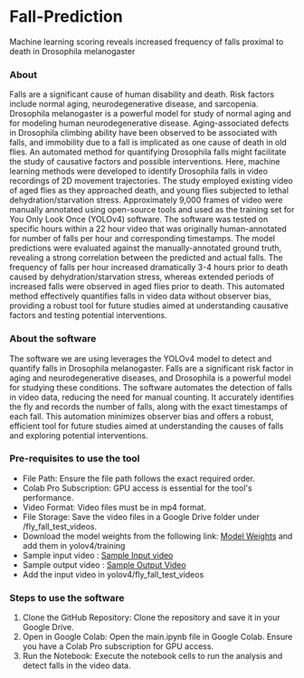 # Fall-Prediction
Machine learning scoring reveals increased frequency of falls proximal to death in Drosophila melanogaster

### About
Falls are a significant cause of human disability and death. Risk factors include normal aging, neurodegenerative disease, and sarcopenia. Drosophila melanogaster is a powerful model for study of normal aging and for modeling human neurodegenerative disease. Aging-associated defects in Drosophila climbing ability have been observed to be associated with falls, and immobility due to a fall is implicated as one cause of death in old flies. An automated method for quantifying Drosophila falls might facilitate the study of causative factors and possible interventions. Here, machine learning methods were developed to identify Drosophila falls in video recordings of 2D movement trajectories. The study employed existing video of aged flies as they approached death, and young flies subjected to lethal dehydration/starvation stress. Approximately 9,000 frames of video were manually annotated using open-source tools and used as the training set for You Only Look Once (YOLOv4) software. The software was tested on specific hours within a 22 hour video that was originally human-annotated for number of falls per hour and corresponding timestamps. The model predictions were evaluated against the manually-annotated ground truth, revealing a strong correlation between the predicted and actual falls. The frequency of falls per hour increased dramatically 3-4 hours prior to death caused by dehydration/starvation stress, whereas extended periods of increased falls were observed in aged flies prior to death. This automated method effectively quantifies falls in video data without observer bias, providing a robust tool for future studies aimed at understanding causative factors and testing potential interventions.

### About the software
The software we are using leverages the YOLOv4 model to detect and quantify falls in Drosophila melanogaster. Falls are a significant risk factor in aging and neurodegenerative diseases, and Drosophila is a powerful model for studying these conditions. The software automates the detection of falls in video data, reducing the need for manual counting. It accurately identifies the fly and records the number of falls, along with the exact timestamps of each fall. This automation minimizes observer bias and offers a robust, efficient tool for future studies aimed at understanding the causes of falls and exploring potential interventions.

### Pre-requisites to use the tool
* File Path: Ensure the file path follows the exact required order.
* Colab Pro Subscription: GPU access is essential for the tool's performance.
* Video Format: Video files must be in mp4 format.
* File Storage: Save the video files in a Google Drive folder under /fly_fall_test_videos.
* Download the model weights from the following link: [Model Weights](https://drive.google.com/file/d/1SuTQxeg9NIFcK5RXPZPldY5PwqdfQa8L/view?usp=sharing) and add them in yolov4/training
* Sample input video : [Sample Input video](https://drive.google.com/file/d/1cyBU1z1c88NWBG9kgipMs7-yMXGqeCyH/view?usp=sharing)
* Sample output video : [Sample Output Video](https://drive.google.com/file/d/12e1Ozz_h-OD9lLccmAQR7qGALfbniKjm/view?usp=sharing)
* Add the input video in yolov4/fly_fall_test_videos

### Steps to use the software 
1. Clone the GitHub Repository: Clone the repository and save it in your Google Drive.
2. Open in Google Colab: Open the main.ipynb file in Google Colab. Ensure you have a Colab Pro subscription for GPU access.
3. Run the Notebook: Execute the notebook cells to run the analysis and detect falls in the video data.


